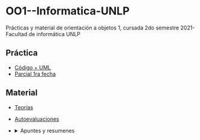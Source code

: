 # OO1--Informatica-UNLP
Prácticas y material de orientación a objetos 1, cursada 2do semestre 2021- Facultad de informática UNLP

## Práctica ##
* [Código + UML](https://github.com/ssofiaavila/OO1--Informatica-UNLP/tree/main/Pr%C3%A1ctica)
* [Parcial 1ra fecha](https://github.com/ssofiaavila/OO1--Informatica-UNLP/blob/main/OO1%20parcial%20primera%20fecha.pdf)

## Material ##
* [Teorías](https://github.com/ssofiaavila/OO1--Informatica-UNLP/tree/main/Teor%C3%ADas)
* [Autoevaluaciones](https://github.com/ssofiaavila/OO1--Informatica-UNLP/blob/main/Autoevaluaciones-%20OO1.pdf) 

* <details>
  <summary> Apuntes y resumenes </summary>

  * [Criterios y heurísticas](https://github.com/ssofiaavila/OO1--Informatica-UNLP/blob/main/Criterios%20y%20heur%C3%ADsitcas.pdf)
  * [Colecciones](https://github.com/ssofiaavila/OO1--Informatica-UNLP/blob/main/Recetas%20pr%C3%A1cticas%20para%20el%20uso%20de%20colecciones%20en%20Java.pdf)
  * [Uso de Maven](https://github.com/ssofiaavila/OO1--Informatica-UNLP/blob/main/Trabajando%20con%20proyectos%20Maven.docx.pdf)
  * [Resumen materia](https://github.com/ssofiaavila/OO1--Informatica-UNLP/blob/main/Resumen%20OO1.pdf)
  * [Resumen UML](https://github.com/ssofiaavila/OO1--Informatica-UNLP/blob/main/Resumen%20UML.pdf)
 </details>
